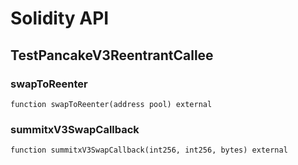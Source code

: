 # Solidity API

## TestPancakeV3ReentrantCallee

### swapToReenter

```solidity
function swapToReenter(address pool) external
```

### summitxV3SwapCallback

```solidity
function summitxV3SwapCallback(int256, int256, bytes) external
```

